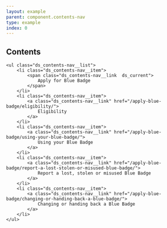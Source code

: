 ```yaml
---
layout: example
parent: component.contents-nav
type: example
index: 0
---
```


<nav role="navigation" class="ds_contents-nav" aria-label="Sections">
    <h2 class="ds_contents-nav__title">Contents</h2>

    <ul class="ds_contents-nav__list">
        <li class="ds_contents-nav__item">
            <span class="ds_contents-nav__link  ds_current">
                Apply for Blue Badge
            </span>
        </li>
        <li class="ds_contents-nav__item">
            <a class="ds_contents-nav__link" href="/apply-blue-badge/eligibility/">
                Eligibility
            </a>
        </li>
        <li class="ds_contents-nav__item">
            <a class="ds_contents-nav__link" href="/apply-blue-badge/using-your-blue-badge/">
                Using your Blue Badge
            </a>
        </li>
        <li class="ds_contents-nav__item">
            <a class="ds_contents-nav__link" href="/apply-blue-badge/report-a-lost-stolen-or-misused-blue-badge/">
                Report a lost, stolen or misused Blue Badge
            </a>
        </li>
        <li class="ds_contents-nav__item">
            <a class="ds_contents-nav__link" href="/apply-blue-badge/changing-or-handing-back-a-blue-badge/">
                Changing or handing back a Blue Badge
            </a>
        </li>
    </ul>
</nav>
